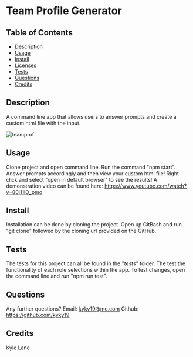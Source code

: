 # Team Profile Generator
  
  ## Table of Contents
  * [Description](#description)
  * [Usage](#usage)
  * [Install](#install)
  * [Licenses](#licenses)
  * [Tests](#tests)
  * [Questions](#questions)
  * [Credits](#credits)
  ## Description
  A command line app that allows users to answer prompts and create a custom html file with the input.
  
  ![teamprof](https://user-images.githubusercontent.com/106569591/202137055-31a1cfe3-5ffa-43d7-916d-bbd78b6822fc.png)

  ## Usage
  Clone project and open command line. Run the command "npm start". Answer prompts accordingly and then view your custom html file! Right click and select "open in default browser" to see the results! A demonstration video can be found here: https://www.youtube.com/watch?v=80i11lO_pmo
  ## Install
  Installation can be done by cloning the project. Open up GitBash and run "git clone" followed by the cloning url provided on the GitHub. 
  ## Tests
  The tests for this project can all be found in the "_tests_" folder. The test the functionality of each role selections within the app. To test changes, open the command line and run "npm run test". 
  ## Questions
  Any further questions?
  Email: kyky19@me.com
  Github: https://github.com/kyky19
  ## Credits
  Kyle Lane
